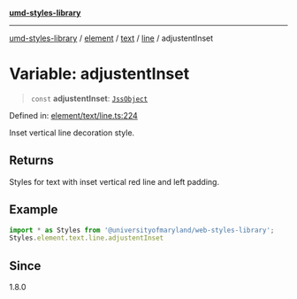 [**umd-styles-library**](../../../../../../README.md)

***

[umd-styles-library](../../../../../../modules.md) / [element](../../../../../README.md) / [text](../../../README.md) / [line](../README.md) / adjustentInset

# Variable: adjustentInset

> `const` **adjustentInset**: [`JssObject`](../../../../../../utilities/namespaces/transform/type-aliases/JssObject.md)

Defined in: [element/text/line.ts:224](https://github.com/UMD-Digital/design-system/blob/8c958a0419ab79ba8bcba0aabd12f79a69ac5834/packages/styles/source/element/text/line.ts#L224)

Inset vertical line decoration style.

## Returns

Styles for text with inset vertical red line and left padding.

## Example

```typescript
import * as Styles from '@universityofmaryland/web-styles-library';
Styles.element.text.line.adjustentInset
```

## Since

1.8.0

